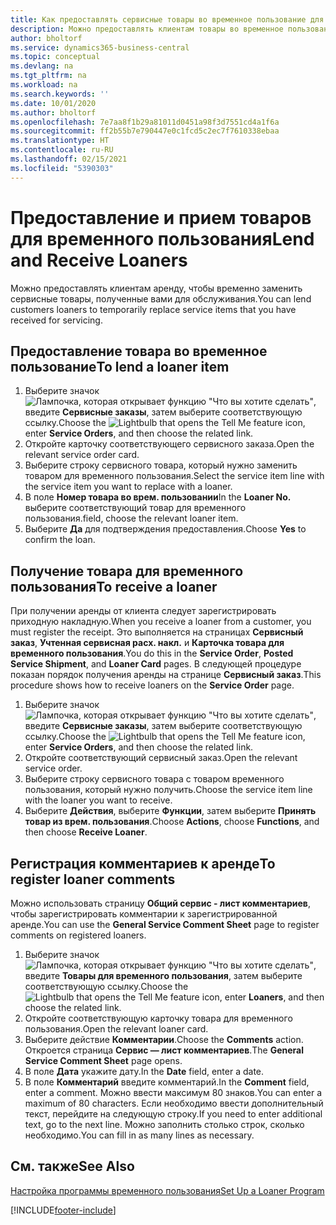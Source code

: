 ```yaml
---
title: Как предоставлять сервисные товары во временное пользование для замены | Документация Майкрософт
description: Можно предоставлять клиентам товары во временное пользование, чтобы временно заменить сервисные товары, полученные вами для обслуживания.
author: bholtorf
ms.service: dynamics365-business-central
ms.topic: conceptual
ms.devlang: na
ms.tgt_pltfrm: na
ms.workload: na
ms.search.keywords: ''
ms.date: 10/01/2020
ms.author: bholtorf
ms.openlocfilehash: 7e7aa8f1b29a81011d0451a98f3d7551cd4a1f6a
ms.sourcegitcommit: ff2b55b7e790447e0c1fcd5c2ec7f7610338ebaa
ms.translationtype: HT
ms.contentlocale: ru-RU
ms.lasthandoff: 02/15/2021
ms.locfileid: "5390303"
---
```

# <a name="lend-and-receive-loaners"></a><span data-ttu-id="05f41-103">Предоставление и прием товаров для временного пользования</span><span class="sxs-lookup"><span data-stu-id="05f41-103">Lend and Receive Loaners</span></span>
<span data-ttu-id="05f41-104">Можно предоставлять клиентам аренду, чтобы временно заменить сервисные товары, полученные вами для обслуживания.</span><span class="sxs-lookup"><span data-stu-id="05f41-104">You can lend customers loaners to temporarily replace service items that you have received for servicing.</span></span>  
  
## <a name="to-lend-a-loaner-item"></a><span data-ttu-id="05f41-105">Предоставление товара во временное пользование</span><span class="sxs-lookup"><span data-stu-id="05f41-105">To lend a loaner item</span></span>    
1. <span data-ttu-id="05f41-106">Выберите значок ![Лампочка, которая открывает функцию "Что вы хотите сделать"](media/ui-search/search_small.png "Что вы хотите сделать"), введите **Сервисные заказы**, затем выберите соответствующую ссылку.</span><span class="sxs-lookup"><span data-stu-id="05f41-106">Choose the ![Lightbulb that opens the Tell Me feature](media/ui-search/search_small.png "Tell me what you want to do") icon, enter **Service Orders**, and then choose the related link.</span></span>  
2. <span data-ttu-id="05f41-107">Откройте карточку соответствующего сервисного заказа.</span><span class="sxs-lookup"><span data-stu-id="05f41-107">Open the relevant service order card.</span></span>  
3. <span data-ttu-id="05f41-108">Выберите строку сервисного товара, который нужно заменить товаром для временного пользования.</span><span class="sxs-lookup"><span data-stu-id="05f41-108">Select the service item line with the service item you want to replace with a loaner.</span></span>  
4. <span data-ttu-id="05f41-109">В поле **Номер товара во врем. пользовании**</span><span class="sxs-lookup"><span data-stu-id="05f41-109">In the **Loaner No.**</span></span> <span data-ttu-id="05f41-110">выберите соответствующий товар для временного пользования.</span><span class="sxs-lookup"><span data-stu-id="05f41-110">field, choose the relevant loaner item.</span></span>  
5. <span data-ttu-id="05f41-111">Выберите **Да** для подтверждения предоставления.</span><span class="sxs-lookup"><span data-stu-id="05f41-111">Choose **Yes** to confirm the loan.</span></span>  

## <a name="to-receive-a-loaner"></a><span data-ttu-id="05f41-112">Получение товара для временного пользования</span><span class="sxs-lookup"><span data-stu-id="05f41-112">To receive a loaner</span></span>  
<span data-ttu-id="05f41-113">При получении аренды от клиента следует зарегистрировать приходную накладную.</span><span class="sxs-lookup"><span data-stu-id="05f41-113">When you receive a loaner from a customer, you must register the receipt.</span></span> <span data-ttu-id="05f41-114">Это выполняется на страницах **Сервисный заказ**, **Учтенная сервисная расх. накл.** и **Карточка товара для временного пользования**.</span><span class="sxs-lookup"><span data-stu-id="05f41-114">You do this in the **Service Order**, **Posted Service Shipment**, and **Loaner Card** pages.</span></span> <span data-ttu-id="05f41-115">В следующей процедуре показан порядок получения аренды на странице **Сервисный заказ**.</span><span class="sxs-lookup"><span data-stu-id="05f41-115">This procedure shows how to receive loaners on the **Service Order** page.</span></span>  
  
1. <span data-ttu-id="05f41-116">Выберите значок ![Лампочка, которая открывает функцию "Что вы хотите сделать"](media/ui-search/search_small.png "Что вы хотите сделать"), введите **Сервисные заказы**, затем выберите соответствующую ссылку.</span><span class="sxs-lookup"><span data-stu-id="05f41-116">Choose the ![Lightbulb that opens the Tell Me feature](media/ui-search/search_small.png "Tell me what you want to do") icon, enter **Service Orders**, and then choose the related link.</span></span>  
2. <span data-ttu-id="05f41-117">Откройте соответствующий сервисный заказ.</span><span class="sxs-lookup"><span data-stu-id="05f41-117">Open the relevant service order.</span></span>  
3. <span data-ttu-id="05f41-118">Выберите строку сервисного товара с товаром временного пользования, который нужно получить.</span><span class="sxs-lookup"><span data-stu-id="05f41-118">Choose the service item line with the loaner you want to receive.</span></span>  
4. <span data-ttu-id="05f41-119">Выберите **Действия**, выберите **Функции**, затем выберите **Принять товар из врем. пользования**.</span><span class="sxs-lookup"><span data-stu-id="05f41-119">Choose **Actions**, choose **Functions**, and then choose **Receive Loaner**.</span></span>  

## <a name="to-register-loaner-comments"></a><span data-ttu-id="05f41-120">Регистрация комментариев к аренде</span><span class="sxs-lookup"><span data-stu-id="05f41-120">To register loaner comments</span></span>  
<span data-ttu-id="05f41-121">Можно использовать страницу **Общий сервис - лист комментариев**, чтобы зарегистрировать комментарии к зарегистрированной аренде.</span><span class="sxs-lookup"><span data-stu-id="05f41-121">You can use the **General Service Comment Sheet** page to register comments on registered loaners.</span></span>  
  
1. <span data-ttu-id="05f41-122">Выберите значок ![Лампочка, которая открывает функцию "Что вы хотите сделать"](media/ui-search/search_small.png "Что вы хотите сделать"), введите **Товары для временного пользования**, затем выберите соответствующую ссылку.</span><span class="sxs-lookup"><span data-stu-id="05f41-122">Choose the ![Lightbulb that opens the Tell Me feature](media/ui-search/search_small.png "Tell me what you want to do") icon, enter **Loaners**, and then choose the related link.</span></span>  
2. <span data-ttu-id="05f41-123">Откройте соответствующую карточку товара для временного пользования.</span><span class="sxs-lookup"><span data-stu-id="05f41-123">Open the relevant loaner card.</span></span>  
3. <span data-ttu-id="05f41-124">Выберите действие **Комментарии**.</span><span class="sxs-lookup"><span data-stu-id="05f41-124">Choose the **Comments** action.</span></span> <span data-ttu-id="05f41-125">Откроется страница **Сервис — лист комментариев**.</span><span class="sxs-lookup"><span data-stu-id="05f41-125">The **General Service Comment Sheet** page opens.</span></span>  
4. <span data-ttu-id="05f41-126">В поле **Дата** укажите дату.</span><span class="sxs-lookup"><span data-stu-id="05f41-126">In the **Date** field, enter a date.</span></span>  
5. <span data-ttu-id="05f41-127">В поле **Комментарий** введите комментарий.</span><span class="sxs-lookup"><span data-stu-id="05f41-127">In the **Comment** field, enter a comment.</span></span> <span data-ttu-id="05f41-128">Можно ввести максимум 80 знаков.</span><span class="sxs-lookup"><span data-stu-id="05f41-128">You can enter a maximum of 80 characters.</span></span> <span data-ttu-id="05f41-129">Если необходимо ввести дополнительный текст, перейдите на следующую строку.</span><span class="sxs-lookup"><span data-stu-id="05f41-129">If you need to enter additional text, go to the next line.</span></span> <span data-ttu-id="05f41-130">Можно заполнить столько строк, сколько необходимо.</span><span class="sxs-lookup"><span data-stu-id="05f41-130">You can fill in as many lines as necessary.</span></span>  
  
## <a name="see-also"></a><span data-ttu-id="05f41-131">См. также</span><span class="sxs-lookup"><span data-stu-id="05f41-131">See Also</span></span>  
[<span data-ttu-id="05f41-132">Настройка программы временного пользования</span><span class="sxs-lookup"><span data-stu-id="05f41-132">Set Up a Loaner Program</span></span>](service-how-setup-loaner-program.md)   


[!INCLUDE[footer-include](includes/footer-banner.md)]